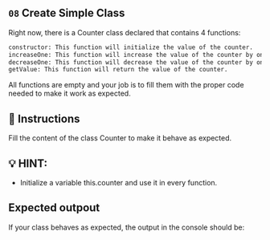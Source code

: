 ## `08` Create Simple Class

Right now, there is a Counter class declared that contains 4 functions: 

```txt
constructor: This function will initialize the value of the counter.
increaseOne: This function will increase the value of the counter by one.
decreaseOne: This function will decrease the value of the counter by one.
getValue: This function will return the value of the counter.
```

All functions are empty and your job is to fill them with the proper code needed to make it work as expected.

## 📝 Instructions
Fill the content of the class Counter to make it behave as expected.

## 💡 HINT: 
- Initialize a variable this.counter and use it in every function.

## Expected outpout

If your class behaves as expected, the output in the console should be:



